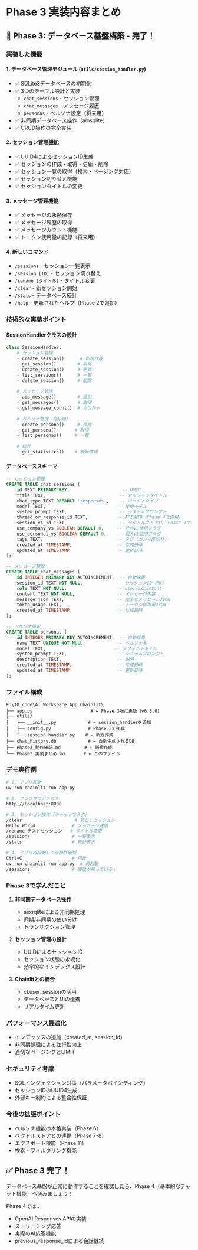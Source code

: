 # Phase 3 実装内容まとめ

## 🎯 Phase 3: データベース基盤構築 - 完了！

### 実装した機能

#### 1. データベース管理モジュール (`utils/session_handler.py`)
- ✅ SQLite3データベースの初期化
- ✅ 3つのテーブル設計と実装
  - `chat_sessions` - セッション管理
  - `chat_messages` - メッセージ履歴
  - `personas` - ペルソナ設定（将来用）
- ✅ 非同期データベース操作（aiosqlite）
- ✅ CRUD操作の完全実装

#### 2. セッション管理機能
- ✅ UUID4によるセッションID生成
- ✅ セッションの作成・取得・更新・削除
- ✅ セッション一覧の取得（検索・ページング対応）
- ✅ セッション切り替え機能
- ✅ セッションタイトルの変更

#### 3. メッセージ管理機能
- ✅ メッセージの永続保存
- ✅ メッセージ履歴の取得
- ✅ メッセージカウント機能
- ✅ トークン使用量の記録（将来用）

#### 4. 新しいコマンド
- `/sessions` - セッション一覧表示
- `/session [ID]` - セッション切り替え
- `/rename [タイトル]` - タイトル変更
- `/clear` - 新セッション開始
- `/stats` - データベース統計
- `/help` - 更新されたヘルプ（Phase 2で追加）

### 技術的な実装ポイント

#### SessionHandlerクラスの設計
```python
class SessionHandler:
    # セッション管理
    - create_session()      # 新規作成
    - get_session()        # 取得
    - update_session()     # 更新
    - list_sessions()      # 一覧
    - delete_session()     # 削除
    
    # メッセージ管理
    - add_message()        # 追加
    - get_messages()       # 取得
    - get_message_count()  # カウント
    
    # ペルソナ管理（将来用）
    - create_persona()     # 作成
    - get_persona()       # 取得
    - list_personas()     # 一覧
    
    # 統計
    - get_statistics()    # 統計情報
```

#### データベーススキーマ

```sql
-- セッション管理
CREATE TABLE chat_sessions (
    id TEXT PRIMARY KEY,                    -- UUID
    title TEXT,                            -- セッションタイトル
    chat_type TEXT DEFAULT 'responses',    -- チャットタイプ
    model TEXT,                           -- 使用モデル
    system_prompt TEXT,                    -- システムプロンプト
    thread_or_response_id TEXT,           -- API用ID（Phase 4で使用）
    session_vs_id TEXT,                    -- ベクトルストアID（Phase 7で使用）
    use_company_vs BOOLEAN DEFAULT 0,     -- 社内VS使用フラグ
    use_personal_vs BOOLEAN DEFAULT 0,    -- 個人VS使用フラグ
    tags TEXT,                            -- タグ（カンマ区切り）
    created_at TIMESTAMP,                 -- 作成日時
    updated_at TIMESTAMP                  -- 更新日時
);

-- メッセージ履歴
CREATE TABLE chat_messages (
    id INTEGER PRIMARY KEY AUTOINCREMENT,  -- 自動採番
    session_id TEXT NOT NULL,             -- セッションID（FK）
    role TEXT NOT NULL,                   -- user/assistant
    content TEXT NOT NULL,                -- メッセージ内容
    message_json TEXT,                    -- 完全なメッセージJSON
    token_usage TEXT,                     -- トークン使用量JSON
    created_at TIMESTAMP                  -- 作成日時
);

-- ペルソナ設定
CREATE TABLE personas (
    id INTEGER PRIMARY KEY AUTOINCREMENT,  -- 自動採番
    name TEXT UNIQUE NOT NULL,            -- ペルソナ名
    model TEXT,                          -- デフォルトモデル
    system_prompt TEXT,                   -- システムプロンプト
    description TEXT,                     -- 説明
    created_at TIMESTAMP,                 -- 作成日時
    updated_at TIMESTAMP                  -- 更新日時
);
```

### ファイル構成
```
F:\10_code\AI_Workspace_App_Chainlit\
├── app.py                      # ← Phase 3版に更新（v0.3.0）
├── utils/
│   ├── __init__.py            # ← session_handlerを追加
│   ├── config.py              # Phase 2で作成
│   └── session_handler.py    # ← 新規作成
├── chat_history.db            # ← 自動生成されるDB
├── Phase3_動作確認.md         # ← 新規作成
└── Phase3_実装まとめ.md       # ← このファイル
```

### デモ実行例

```bash
# 1. アプリ起動
uv run chainlit run app.py

# 2. ブラウザでアクセス
http://localhost:8000

# 3. セッション操作（チャットで入力）
/clear                    # 新しいセッション
Hello World              # メッセージ送信
/rename テストセッション   # タイトル変更
/sessions                # 一覧表示
/stats                   # 統計表示

# 4. アプリ再起動して永続性確認
Ctrl+C                   # 停止
uv run chainlit run app.py  # 再起動
/sessions                # 履歴が残っている！
```

### Phase 3で学んだこと

1. **非同期データベース操作**
   - aiosqliteによる非同期処理
   - 同期/非同期の使い分け
   - トランザクション管理

2. **セッション管理の設計**
   - UUIDによるセッションID
   - セッション状態の永続化
   - 効率的なインデックス設計

3. **Chainlitとの統合**
   - cl.user_sessionの活用
   - データベースとUIの連携
   - リアルタイム更新

### パフォーマンス最適化

- インデックスの追加（created_at, session_id）
- 非同期処理による並行性向上
- 適切なページングとLIMIT

### セキュリティ考慮

- SQLインジェクション対策（パラメータバインディング）
- セッションIDのUUID4生成
- 外部キー制約による整合性保証

### 今後の拡張ポイント

- ペルソナ機能の本格実装（Phase 6）
- ベクトルストアとの連携（Phase 7-8）
- エクスポート機能（Phase 11）
- 検索・フィルタリング機能

## ✅ Phase 3 完了！

データベース基盤が正常に動作することを確認したら、Phase 4（基本的なチャット機能）へ進みましょう！

Phase 4では：
- OpenAI Responses APIの実装
- ストリーミング応答
- 実際のAI応答機能
- previous_response_idによる会話継続